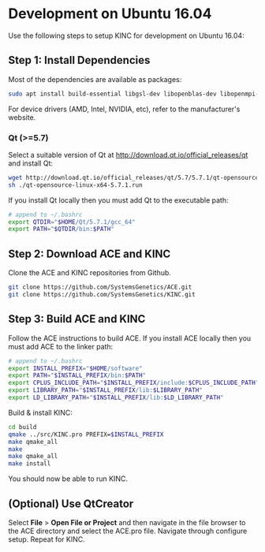 
# Development on Ubuntu 16.04

Use the following steps to setup KINC for development on Ubuntu 16.04:

## Step 1: Install Dependencies

Most of the dependencies are available as packages:
```bash
sudo apt install build-essential libgsl-dev libopenblas-dev libopenmpi-dev ocl-icd-opencl-dev
```

For device drivers (AMD, Intel, NVIDIA, etc), refer to the manufacturer's website.

### Qt (>=5.7)

Select a suitable version of Qt at http://download.qt.io/official_releases/qt and install Qt:

```bash
wget http://download.qt.io/official_releases/qt/5.7/5.7.1/qt-opensource-linux-x64-5.7.1.run
sh ./qt-opensource-linux-x64-5.7.1.run
```

If you install Qt locally then you must add Qt to the executable path:

```bash
# append to ~/.bashrc
export QTDIR="$HOME/Qt/5.7.1/gcc_64"
export PATH="$QTDIR/bin:$PATH"
```

## Step 2: Download ACE and KINC

Clone the ACE and KINC repositories from Github.

```bash
git clone https://github.com/SystemsGenetics/ACE.git
git clone https://github.com/SystemsGenetics/KINC.git
```

## Step 3: Build ACE and KINC

Follow the ACE instructions to build ACE. If you install ACE locally then you must add ACE to the linker path:

```bash
# append to ~/.bashrc
export INSTALL_PREFIX="$HOME/software"
export PATH="$INSTALL_PREFIX/bin:$PATH"
export CPLUS_INCLUDE_PATH="$INSTALL_PREFIX/include:$CPLUS_INCLUDE_PATH"
export LIBRARY_PATH="$INSTALL_PREFIX/lib:$LIBRARY_PATH"
export LD_LIBRARY_PATH="$INSTALL_PREFIX/lib:$LD_LIBRARY_PATH"
```

Build & install KINC:

```bash
cd build
qmake ../src/KINC.pro PREFIX=$INSTALL_PREFIX
make qmake_all
make
make qmake_all
make install
```

You should now be able to run KINC.

## (Optional) Use QtCreator

Select __File__ > __Open File or Project__ and then navigate in the file browser to the ACE directory and select the ACE.pro file. Navigate through configure setup. Repeat for KINC.
